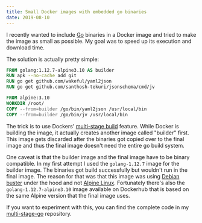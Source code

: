 ```yaml
---
title: Small Docker images with embedded go binaries
date: 2019-08-10
---
```


I recently wanted to include [Go](https://golang.org) binaries in a Docker image and tried to make the image as small as possible. My goal was to speed up its execution and download time.

The solution is actually pretty simple:

```dockerfile
FROM golang:1.12.7-alpine3.10 AS builder
RUN apk --no-cache add git
RUN go get github.com/wakeful/yaml2json
RUN go get github.com/santhosh-tekuri/jsonschema/cmd/jv

FROM alpine:3.10
WORKDIR /root/
COPY --from=builder /go/bin/yaml2json /usr/local/bin
COPY --from=builder /go/bin/jv /usr/local/bin
```

The trick is to use Dockers' [multi-stage build](https://docs.docker.com/develop/develop-images/multistage-build/) feature. While Docker is building the image, it actually creates another image called "builder" first. This image gets discarded after the binaries got copied over to the final image and thus the final image doesn't need the entire go build system.

One caveat is that the builder image and the final image have to be binary compatible. In my first attempt I used the `golang-1.12.7` image for the builder image. The binaries got build successfully but wouldn't run in the final image. The reason for that was that this image was using [Debian buster](https://www.debian.org/News/2019/20190706) under the hood and not [Alpine Linux](https://alpinelinux.org). Fortunately there's also the `golang-1.12.7-alpine3.10` image available on Dockerhub that is based on the same Alpine version that the final image uses.

If you want to experiment with this, you can find the complete code in my [multi-stage-go](https://github.com/JanAhrens/multi-stage-go) repository.
